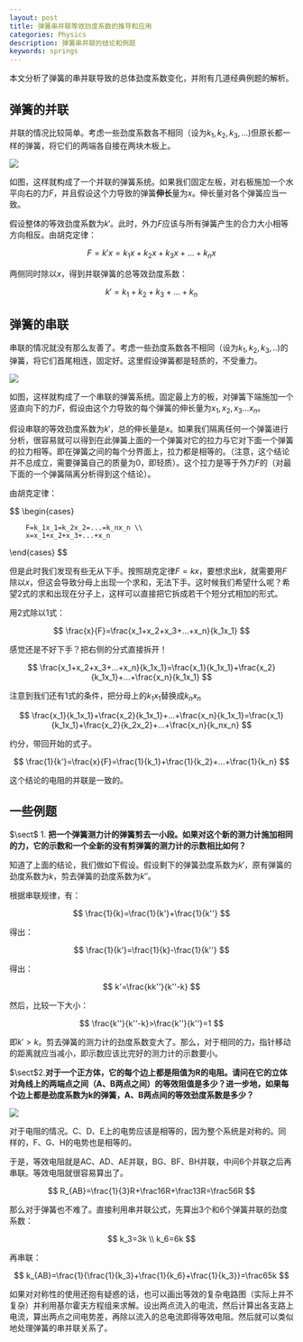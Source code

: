 ```yaml
---
layout: post
title: 弹簧串并联等效劲度系数的推导和应用
categories: Physics
description: 弹簧串并联的结论和例题
keywords: springs
---
```




本文分析了弹簧的串并联导致的总体劲度系数变化，并附有几道经典例题的解析。

## 弹簧的并联

并联的情况比较简单。考虑一些劲度系数各不相同（设为$k_1,k_2,k_3,...$)但原长都一样的弹簧，将它们的两端各自接在两块木板上。

![](/images/Physics/parallel.png)

如图，这样就构成了一个并联的弹簧系统。如果我们固定左板，对右板施加一个水平向右的力$F$，并且假设这个力导致的弹簧**伸长**量为$x$。伸长量对各个弹簧应当一致。

假设整体的等效劲度系数为$k'$。此时，外力$F$应该与所有弹簧产生的合力大小相等方向相反。由胡克定律：

$$
F=k'x=k_1x+k_2x+k_3x+...+k_nx
$$

两侧同时除以$x$，得到并联弹簧的总等效劲度系数：

$$
k'=k_1+k_2+k_3+...+k_n
$$



## 弹簧的串联

串联的情况就没有那么友善了。考虑一些劲度系数各不相同（设为$k_1,k_2,k_3,..$)的弹簧，将它们首尾相连，固定好。这里假设弹簧都是轻质的，不受重力。

![](/images/Physics/series.png)

如图，这样就构成了一个串联的弹簧系统。固定最上方的板，对弹簧下端施加一个竖直向下的力$F$，假设由这个力导致的每个弹簧的伸长量为$x_1,x_2,x_3...x_n$。

假设串联的等效劲度系数为$k'$，总的伸长量是$x$。如果我们隔离任何一个弹簧进行分析，很容易就可以得到在此弹簧上面的一个弹簧对它的拉力与它对下面一个弹簧的拉力相等。即在弹簧之间的每个分界面上，拉力都是相等的。（注意，这个结论并不总成立，需要弹簧自己的质量为0，即轻质）。这个拉力是等于外力$F$的（对最下面的一个弹簧隔离分析得到这个结论）。



由胡克定律：

$$
\begin{cases}

        
        F=k_1x_1=k_2x_2=...=k_nx_n \\
        x=x_1+x_2+x_3+...+x_n
        

\end{cases}
$$

但是此时我们发现有些无从下手。按照胡克定律$F=kx$，要想求出$k$，就需要用$F$除以$x$，但这会导致分母上出现一个求和，无法下手。这时候我们希望什么呢？希望2式的求和出现在分子上，这样可以直接把它拆成若干个短分式相加的形式。

用2式除以1式：

$$
\frac{x}{F}=\frac{x_1+x_2+x_3+...+x_n}{k_1x_1}
$$

感觉还是不好下手？把右侧的分式直接拆开！

$$
\frac{x_1+x_2+x_3+...+x_n}{k_1x_1}=\frac{x_1}{k_1x_1}+\frac{x_2}{k_1x_1}+...+\frac{x_n}{k_1x_1}
$$

注意到我们还有1式的条件，把分母上的$k_1x_1$替换成$k_nx_n$

$$
\frac{x_1}{k_1x_1}+\frac{x_2}{k_1x_1}+...+\frac{x_n}{k_1x_1}=\frac{x_1}{k_1x_1}+\frac{x_2}{k_2x_2}+...+\frac{x_n}{k_nx_n}
$$

约分，带回开始的式子。

$$
\frac{1}{k'}=\frac{x}{F}=\frac{1}{k_1}+\frac{1}{k_2}+...+\frac{1}{k_n}
$$

这个结论的电阻的并联是一致的。



## 一些例题

$\sect$ 1. **把一个弹簧测力计的弹簧剪去一小段。如果对这个新的测力计施加相同的力，它的示数和一个全新的没有剪弹簧的测力计的示数相比如何？**



知道了上面的结论，我们做如下假设。假设剩下的弹簧劲度系数为$k'$，原有弹簧的劲度系数为$k$，剪去弹簧的劲度系数为$k''$。

根据串联规律，有：

$$
\frac{1}{k}=\frac{1}{k'}+\frac{1}{k''}
$$

得出：

$$
\frac{1}{k'}=\frac{1}{k}-\frac{1}{k''}
$$

得出：

$$
k'=\frac{kk''}{k''-k}
$$

然后，比较一下大小：

$$
\frac{k''}{k''-k}>\frac{k''}{k''}=1
$$

即$k'>k$。剪去弹簧的测力计的劲度系数变大了。那么，对于相同的力，指针移动的距离就应当减小，即示数应该比完好的测力计的示数要小。



$\sect$2.**对于一个正方体，它的每个边上都是阻值为R的电阻。请问在它的立体对角线上的两端点之间（A、B两点之间）的等效阻值是多少？进一步地，如果每个边上都是劲度系数为k的弹簧，A、B两点间的等效劲度系数是多少？**

![](/images/Physics/cubeRandk.png)

对于电阻的情况。C、D、E上的电势应该是相等的，因为整个系统是对称的。同样的，F、G、H的电势也是相等的。

于是，等效电阻就是AC、AD、AE并联，BG、BF、BH并联，中间6个并联之后再串联。等效电阻就很容易算出了。

$$
R_{AB}=\frac{1}{3}R+\frac16R+\frac13R=\frac56R
$$

那么对于弹簧也不难了。直接利用串并联公式，先算出3个和6个弹簧并联的劲度系数：

$$
k_3=3k
\\
k_6=6k
$$

再串联：

$$
k_{AB}=\frac{1}{\frac{1}{k_3}+\frac{1}{k_6}+\frac{1}{k_3}}=\frac65k
$$

如果对对称性的使用还抱有疑惑的话，也可以画出等效的复杂电路图（实际上并不复杂）并利用基尔霍夫方程组来求解。设出两点流入的电流，然后计算出各支路上电流，算出两点之间电势差，再除以流入的总电流即得等效电阻。然后就可以类似地处理弹簧的串并联关系了。
